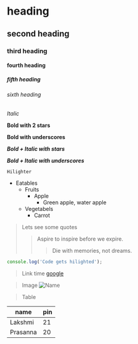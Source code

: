 # heading
## second heading
### third heading
#### fourth heading
##### fifth heading
###### sixth heading

*Italic*

**Bold with 2 stars**

__Bold with underscores__

***Bold + Italic with stars***

__*Bold + Italic with underscores*__

` Hilighter `

* Eatables
  * Fruits
    * Apple
      * Green apple, water apple
  * Vegetabels
    * Carrot

> Lets see some quotes
>> Aspire to inspire before we expire.
>>> Die with memories, not dreams.

```js
console.log('Code gets hilighted');
```

> Link time
[google](https://google.com)

> Image
![Name](https://images.pexels.com/photos/302743/pexels-photo-302743.jpeg?auto=compress&cs=tinysrgb&dpr=1&w=500)

> Table

name|pin
--|--
Lakshmi|21
Prasanna|20
